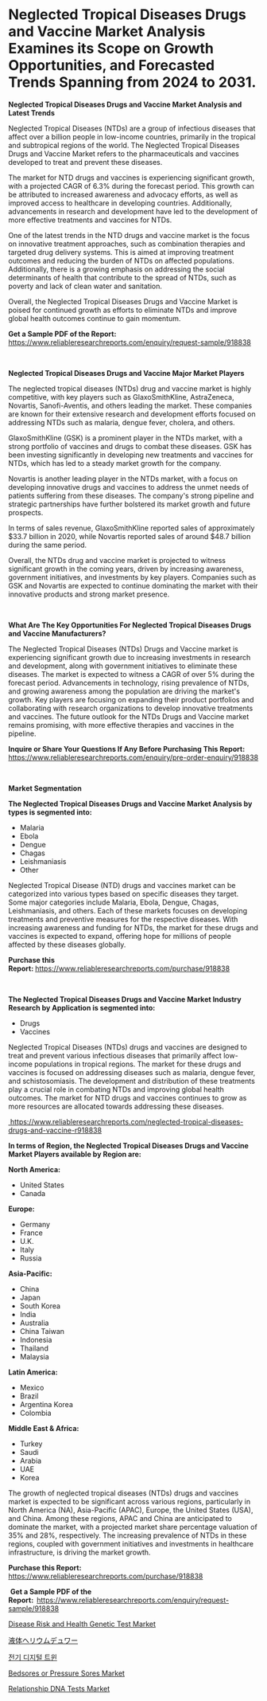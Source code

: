 <p><h1>Neglected Tropical Diseases Drugs and Vaccine Market Analysis Examines its Scope on Growth Opportunities, and Forecasted Trends Spanning from 2024 to 2031.</h1></p><p><strong>Neglected Tropical Diseases Drugs and Vaccine Market Analysis and Latest Trends</strong></p>
<p><p>Neglected Tropical Diseases (NTDs) are a group of infectious diseases that affect over a billion people in low-income countries, primarily in the tropical and subtropical regions of the world. The Neglected Tropical Diseases Drugs and Vaccine Market refers to the pharmaceuticals and vaccines developed to treat and prevent these diseases.</p><p>The market for NTD drugs and vaccines is experiencing significant growth, with a projected CAGR of 6.3% during the forecast period. This growth can be attributed to increased awareness and advocacy efforts, as well as improved access to healthcare in developing countries. Additionally, advancements in research and development have led to the development of more effective treatments and vaccines for NTDs.</p><p>One of the latest trends in the NTD drugs and vaccine market is the focus on innovative treatment approaches, such as combination therapies and targeted drug delivery systems. This is aimed at improving treatment outcomes and reducing the burden of NTDs on affected populations. Additionally, there is a growing emphasis on addressing the social determinants of health that contribute to the spread of NTDs, such as poverty and lack of clean water and sanitation.</p><p>Overall, the Neglected Tropical Diseases Drugs and Vaccine Market is poised for continued growth as efforts to eliminate NTDs and improve global health outcomes continue to gain momentum.</p></p>
<p><strong>Get a Sample PDF of the Report:&nbsp;</strong> <a href="https://www.reliableresearchreports.com/enquiry/request-sample/918838">https://www.reliableresearchreports.com/enquiry/request-sample/918838</a></p>
<p>&nbsp;</p>
<p><strong>Neglected Tropical Diseases Drugs and Vaccine Major Market Players</strong></p>
<p><p>The neglected tropical diseases (NTDs) drug and vaccine market is highly competitive, with key players such as GlaxoSmithKline, AstraZeneca, Novartis, Sanofi-Aventis, and others leading the market. These companies are known for their extensive research and development efforts focused on addressing NTDs such as malaria, dengue fever, cholera, and others.</p><p>GlaxoSmithKline (GSK) is a prominent player in the NTDs market, with a strong portfolio of vaccines and drugs to combat these diseases. GSK has been investing significantly in developing new treatments and vaccines for NTDs, which has led to a steady market growth for the company.</p><p>Novartis is another leading player in the NTDs market, with a focus on developing innovative drugs and vaccines to address the unmet needs of patients suffering from these diseases. The company's strong pipeline and strategic partnerships have further bolstered its market growth and future prospects.</p><p>In terms of sales revenue, GlaxoSmithKline reported sales of approximately $33.7 billion in 2020, while Novartis reported sales of around $48.7 billion during the same period.</p><p>Overall, the NTDs drug and vaccine market is projected to witness significant growth in the coming years, driven by increasing awareness, government initiatives, and investments by key players. Companies such as GSK and Novartis are expected to continue dominating the market with their innovative products and strong market presence.</p></p>
<p>&nbsp;</p>
<p><strong>What Are The Key Opportunities For Neglected Tropical Diseases Drugs and Vaccine Manufacturers?</strong></p>
<p><p>The Neglected Tropical Diseases (NTDs) Drugs and Vaccine market is experiencing significant growth due to increasing investments in research and development, along with government initiatives to eliminate these diseases. The market is expected to witness a CAGR of over 5% during the forecast period. Advancements in technology, rising prevalence of NTDs, and growing awareness among the population are driving the market's growth. Key players are focusing on expanding their product portfolios and collaborating with research organizations to develop innovative treatments and vaccines. The future outlook for the NTDs Drugs and Vaccine market remains promising, with more effective therapies and vaccines in the pipeline.</p></p>
<p><strong>Inquire or Share Your Questions If Any Before Purchasing This Report:</strong> <a href="https://www.reliableresearchreports.com/enquiry/pre-order-enquiry/918838">https://www.reliableresearchreports.com/enquiry/pre-order-enquiry/918838</a></p>
<p>&nbsp;</p>
<p><strong>Market Segmentation</strong></p>
<p><strong>The Neglected Tropical Diseases Drugs and Vaccine Market Analysis by types is segmented into:</strong></p>
<p><ul><li>Malaria</li><li>Ebola</li><li>Dengue</li><li>Chagas</li><li>Leishmaniasis</li><li>Other</li></ul></p>
<p><p>Neglected Tropical Disease (NTD) drugs and vaccines market can be categorized into various types based on specific diseases they target. Some major categories include Malaria, Ebola, Dengue, Chagas, Leishmaniasis, and others. Each of these markets focuses on developing treatments and preventive measures for the respective diseases. With increasing awareness and funding for NTDs, the market for these drugs and vaccines is expected to expand, offering hope for millions of people affected by these diseases globally.</p></p>
<p><strong>Purchase this Report:&nbsp;</strong><a href="https://www.reliableresearchreports.com/purchase/918838">https://www.reliableresearchreports.com/purchase/918838</a></p>
<p>&nbsp;</p>
<p><strong>The Neglected Tropical Diseases Drugs and Vaccine Market Industry Research by Application is segmented into:</strong></p>
<p><ul><li>Drugs</li><li>Vaccines</li></ul></p>
<p><p>Neglected Tropical Diseases (NTDs) drugs and vaccines are designed to treat and prevent various infectious diseases that primarily affect low-income populations in tropical regions. The market for these drugs and vaccines is focused on addressing diseases such as malaria, dengue fever, and schistosomiasis. The development and distribution of these treatments play a crucial role in combating NTDs and improving global health outcomes. The market for NTD drugs and vaccines continues to grow as more resources are allocated towards addressing these diseases.</p></p>
<p><a href="https://www.reliableresearchreports.com/neglected-tropical-diseases-drugs-and-vaccine-r918838">&nbsp;https://www.reliableresearchreports.com/neglected-tropical-diseases-drugs-and-vaccine-r918838</a></p>
<p><strong>In terms of Region, the Neglected Tropical Diseases Drugs and Vaccine Market Players available by Region are:</strong></p>
<p>
    <p> <strong> North America: </strong>
        <ul>
            <li>United States</li>
            <li>Canada</li>
        </ul>
        </p> 
    <p> <strong> Europe: </strong>
        <ul>
            <li>Germany</li>
            <li>France</li>
            <li>U.K.</li>
            <li>Italy</li>
            <li>Russia</li>
        </ul>
        </p> 
    <p> <strong> Asia-Pacific: </strong>
        <ul>
            <li>China</li>
            <li>Japan</li>
            <li>South Korea</li>
            <li>India</li>
            <li>Australia</li>
            <li>China Taiwan</li>
            <li>Indonesia</li>
            <li>Thailand</li>
            <li>Malaysia</li>
        </ul>
        </p> 
    <p> <strong> Latin America: </strong>
        <ul>
            <li>Mexico</li>
            <li>Brazil</li>
            <li>Argentina Korea</li>
            <li>Colombia</li>
        </ul>
        </p> 
    <p> <strong> Middle East & Africa: </strong>
        <ul>
            <li>Turkey</li>
            <li>Saudi</li>
            <li>Arabia</li>
            <li>UAE</li>
            <li>Korea</li>
        </ul>
    </p>
    </p>
<p><p>The growth of neglected tropical diseases (NTDs) drugs and vaccines market is expected to be significant across various regions, particularly in North America (NA), Asia-Pacific (APAC), Europe, the United States (USA), and China. Among these regions, APAC and China are anticipated to dominate the market, with a projected market share percentage valuation of 35% and 28%, respectively. The increasing prevalence of NTDs in these regions, coupled with government initiatives and investments in healthcare infrastructure, is driving the market growth.</p></p>
<p><strong>Purchase this Report: </strong><a href="https://www.reliableresearchreports.com/purchase/918838">https://www.reliableresearchreports.com/purchase/918838</a></p>
<p>&nbsp;<strong>Get a Sample PDF of the Report:&nbsp;&nbsp;</strong><a href="https://www.reliableresearchreports.com/enquiry/request-sample/918838">https://www.reliableresearchreports.com/enquiry/request-sample/918838</a></p>
<p><strong></strong></p>
<p><p><a href="https://github.com/LibbySpencer2018/Market-Research-Report-List-1/blob/main/disease-risk-and-health-genetic-test-market.md">Disease Risk and Health Genetic Test Market</a></p><p><a href="https://medium.com/@amandasantosxavier51/%E6%B6%B2%E4%BD%93%E3%83%98%E3%83%AA%E3%82%A6%E3%83%A0%E3%83%87%E3%83%AF%E3%83%BC%E3%83%AB%E5%B8%82%E5%A0%B4%E3%81%AE%E5%88%86%E6%9E%90-%E3%82%B0%E3%83%AD%E3%83%BC%E3%83%90%E3%83%AB%E7%94%A3%E6%A5%AD%E3%81%AE%E5%B1%95%E6%9C%9B%E3%81%A8%E4%BA%88%E6%B8%AC-2024%E5%B9%B4%E3%81%8B%E3%82%892031%E5%B9%B4-4363c9da9ea7">液体ヘリウムデュワー</a></p><p><a href="https://github.com/sougarounis/Market-Research-Report-List-3/blob/main/942891554281.md">전기 디지털 트윈</a></p><p><a href="https://www.linkedin.com/pulse/bedsores-pressure-sores-market-furnishes-information-1feec">Bedsores or Pressure Sores Market</a></p><p><a href="https://github.com/ashman753/Market-Research-Report-List-1/blob/main/relationship-dna-tests-market.md">Relationship DNA Tests Market</a></p></p>